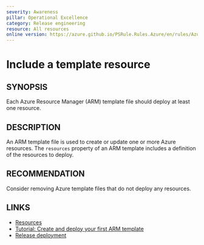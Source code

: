 ```yaml
---
severity: Awareness
pillar: Operational Excellence
category: Release engineering
resource: All resources
online version: https://azure.github.io/PSRule.Rules.Azure/en/rules/Azure.Template.Resources/
---
```


# Include a template resource

## SYNOPSIS

Each Azure Resource Manager (ARM) template file should deploy at least one resource.

## DESCRIPTION

An ARM template file is used to create or update one or more Azure resources.
The `resources` property of an ARM template includes a definition of the resources to deploy.

## RECOMMENDATION

Consider removing Azure template files that do not deploy any resources.

## LINKS

- [Resources](https://learn.microsoft.com/azure/azure-resource-manager/templates/template-syntax#resources)
- [Tutorial: Create and deploy your first ARM template](https://learn.microsoft.com/azure/azure-resource-manager/templates/template-tutorial-create-first-template)
- [Release deployment](https://learn.microsoft.com/azure/architecture/framework/devops/release-engineering-cd#automation)
